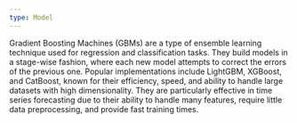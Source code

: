 ```yaml
---
type: Model
---
```


Gradient Boosting Machines (GBMs) are a type of ensemble learning technique used for regression and classification tasks. They build models in a stage-wise fashion, where each new model attempts to correct the errors of the previous one. Popular implementations include LightGBM, XGBoost, and CatBoost, known for their efficiency, speed, and ability to handle large datasets with high dimensionality. They are particularly effective in time series forecasting due to their ability to handle many features, require little data preprocessing, and provide fast training times.